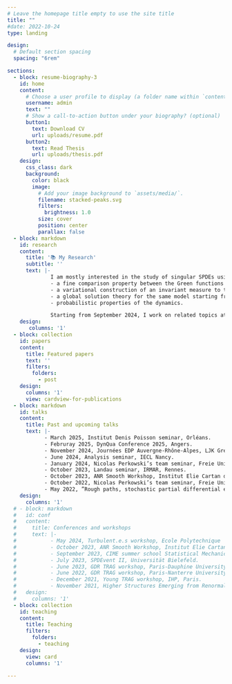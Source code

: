 ```yaml
---
# Leave the homepage title empty to use the site title
title: ""
#date: 2022-10-24
type: landing

design:
  # Default section spacing
  spacing: "6rem"

sections:
  - block: resume-biography-3
    id: home
    content:
      # Choose a user profile to display (a folder name within `content/authors/`)
      username: admin
      text: ""
      # Show a call-to-action button under your biography? (optional)
      button1:
        text: Download CV
        url: uploads/resume.pdf
      button2:
        text: Read Thesis
        url: uploads/thesis.pdf
    design:
      css_class: dark
      background:
        color: black
        image:
          # Add your image background to `assets/media/`.
          filename: stacked-peaks.svg
          filters:
            brightness: 1.0
          size: cover
          position: center
          parallax: false
  - block: markdown
    id: research
    content:
      title: '📚 My Research'
      subtitle: ''
      text: |-
              I am mostly interested in the study of singular SPDEs using the tools from paracontrolled calculus. I defended my PhD thesis "Anderson stochastic quantization and paracontrolled calculus : stochastic PDEs in a singular environment." in June 2024. Some of the results obtained during my PhD include:
              - a fine comparison property between the Green functions of the Anderson Hamiltonian and the usual Laplace Beltrami operator;
              - a variational construction of an invariant measure to the polynomial {{< math>}}$\Phi_2${{< /math>}} model driven by the Anderson operator;
              - a global solution theory for the same model starting from deterministic rough data;
              - probabilistic properties of the dynamics.

              Starting from September 2024, I work on related topics at UMPA, ENS Lyon, under the supervision of <a href="https://tzvetkov.perso.math.cnrs.fr/">Nikolay Tzvetkov</a>.
    design:
       columns: '1'
  - block: collection
    id: papers
    content:
      title: Featured papers
      text: ''
      filters:
        folders:
          - post
    design:
      columns: '1'
      view: cardview-for-publications
  - block: markdown
    id: talks
    content: 
      title: Past and upcoming talks
      text: |- 
            - March 2025, Institut Denis Poisson seminar, Orléans.
            - Februray 2025, DynQua Conference 2025, Angers.
            - November 2024, Journées EDP Auvergne-Rhône-Alpes, LJK Grenoble.
            - June 2024, Analysis seminar, IECL Nancy.
            - January 2024, Nicolas Perkowski’s team seminar, Freie Universität, Berlin.
            - October 2023, Landau seminar, IRMAR, Rennes.
            - October 2023, ANR Smooth Workshop, Institut Elie Cartan de Lorraine, Nancy.
            - October 2022, Nicolas Perkowski’s team seminar, Freie Universität, Berlin.
            - May 2022, ”Rough paths, stochastic partial differential equations and related topics” seminar, Technische Universität, Berlin.
    design:
      columns: '1'
  # - block: markdown
  #   id: conf
  #   content: 
  #     title: Conferences and workshops
  #     text: |- 
  #           - May 2024, Turbulent.e.s workshop, Ecole Polytechnique
  #           - October 2023, ANR Smooth Workshop, Institut Elie Cartan de Lorraine, Nancy.
  #           - September 2023, CIME summer school Statistical Mechanics and Stochastic PDEs, Cetraro.
  #           - July 2023, SPDEvent II, Universität Bielefeld.
  #           - June 2023, GDR TRAG workshop, Paris-Dauphine University.
  #           - June 2022, GDR TRAG workshop, Paris-Nanterre University.
  #           - December 2021, Young TRAG workshop, IHP, Paris.
  #           - November 2021, Higher Structures Emerging from Renormalisation, Erwin Schrödinger Institüt, Vienna.
  #   design:
  #     columns: '1'    
  - block: collection
    id: teaching
    content:
      title: Teaching
      filters:
        folders:
          - teaching
    design:
      view: card
      columns: '1'
  
---
```

